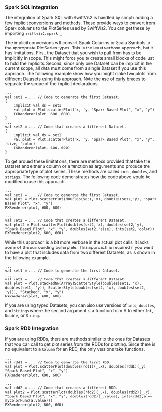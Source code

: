 ### Spark SQL Integration

The integration of Spark SQL with SwiftVis2 is handled by simply adding a few implicit conversions and methods. These provide ways
to convert from Spark columns to the PlotSeries used by SwiftVis2. You can get these by importing `swiftvis2.spark._`

The implicit conversions will convert Spark Columns or Scala Symbols
to the appropriate PlotSeries types. This is the least verbose approach, but it has limitations. First, the Dataset that you wish to
pull from has to be implicitly in scope. This might force you to create small blocks of code just to hold the implicits. Second, since only
one Dataset can be implicit in the current scope, all data must come from a single Dataset if you use this approach. The following example
show how you might make two plots from different Datasets using this approach. Note the use of curly braces to separate the scope of the
implicit declarations.

```
...
val set1 = ... // Code to generate the first Dataset.
{
    implicit val ds = set1
    val plot = Plot.scatterPlot('x, 'y, "Spark Based Plot", "x", "y")
    FXRenderer(plot, 600, 600)
}
...
val set2 = ... // Code that creates a different Dataset.
{
    implicit val ds = set1
    val plot = Plot.scatterPlot('x, 'y, "Spark Based Plot", "x", "y", 'size, 'color)
    FXRenderer(plot, 600, 600)
} 
```

To get around these limitations, there are methods provided that take the Dataset and either a column or a function as arguments and produce
the appropriate type of plot series. These methods are called `ints`, `doubles`, and `strings`. The following code demonstrates how
the code above would be modified to use this approach.

```
...
val set1 = ... // Code to generate the first Dataset.
val plot = Plot.scatterPlot(doubles(set1,'x), doubles(set1,'y), "Spark Based Plot", "x", "y")
FXRenderer(plot, 600, 600)

...
val set2 = ... // Code that creates a different Dataset.
val plot2 = Plot.scatterPlot(doubles(set2,'x), doubles(set2,'y), "Spark Based Plot", "x", "y", doubles(set2,'size), ints(set2,'color))
FXRenderer(plot2, 600, 600)
```

While this approach is a bit more verbose in the actual plot calls, it lacks some of the surrounding boilerplate. This approach is required if
you want to have a plot that includes data from two different Datasets, as is shown in the following example.

```
...
val set1 = ... // Code to generate the first Dataset.
...
val set2 = ... // Code that creates a different Dataset.
val plot = Plot.stackedNN(Array(ScatterStyle(doubles(set1, 'x), doubles(set1, 'y)), ScatterStyle(doubles(set2, 'x), doubles(set2, 'y))), "Stacked", "x", "y")
FXRenderer(plot, 600, 600)
```

If you are using typed Datasets, you can also use versions of `ints`, `doubles`, and `strings` where the second argument is a function from
A to either `Int`, `Double`, or `String`.

### Spark RDD Integration

If you are using RDDs, there are methods similar to the ones for Datasets that you can call to get plot series from the RDDs for plotting. Since there
is no equivalent to a `Column` for an RDD, the only versions take functions.

```
...
val rdd1 = ... // Code to generate the first RDD.
val plot = Plot.scatterPlot(doubles(rdd1)(_.x), doubles(rdd1)(_y), "Spark Based Plot", "x", "y")
FXRenderer(plot, 600, 600)

...
val rdd2 = ... // Code that creates a different RDD.
val plot2 = Plot.scatterPlot(doubles(rdd2)(_.x), doubles(rdd2)(_.y), "Spark Based Plot", "x", "y", doubles(rdd2)(_.value), ints(rdd2,a => myColorFunc(a.value)))
FXRenderer(plot2, 600, 600)
```
